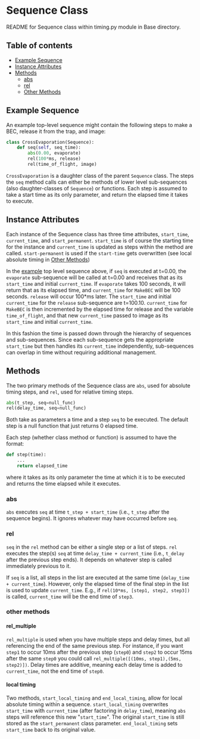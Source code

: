 # Sequence Class
README for Sequence class within timing.py module in Base directory.

## Table of contents
* [Example Sequence](#example-sequence)
* [Instance Attributes](#instance-attributes)
* [Methods](#methods)
  * [abs](#abs) 
  * [rel](#rel)
  * [Other Methods](#other-methods)


## Example Sequence
An example top-level sequence might contain the following steps to make a BEC, release it from the trap, and image:
```python
class CrossEvaporation(Sequence):
    def seq(self, seq_time):
        abs(0.00, evaporate)
        rel(100*ms, release)
        rel(time_of_flight, image)
```

`CrossEvaporation` is a daughter class of the parent `Sequence` class. The steps the `seq` method calls can either be
methods of lower level sub-sequences (also daughter-classes of `Sequence`) or functions. Each step is assumed to take a start
time as its only parameter, and return the elapsed time it takes to execute. 

## Instance Attributes
Each instance of the Sequence class has three time attributes, `start_time`, `current_time`, and `start_permanent`. 
`start_time` is of course the starting time for the instance and `current_time` is updated as steps within the method are 
called. `start-permanent` is used if the `start-time` gets overwritten (see local absolute timing in [Other Methods](#other-methods))

In the [example](#example-sequence) top level sequence above, if `seq` is executed at t=0.00, the `evaporate` sub-sequence will be called at t=0.00 and receives that 
as its `start_time` and initial `current_time`. If `evaporate` takes 100 seconds, it will return that as its elapsed 
time, and `current_time` for `MakeBEC` will be 100 seconds. `release` will occur 100*ms later. The `start_time` and 
initial `current_time` for the `release` sub-sequence are t=100.10. `current_time` for `MakeBEC` is then incremented by 
the elapsed time for release and the variable `time_of_flight`, and that new `current_time` passed to image as its 
`start_time` and initial `current_time`. 

In this fashion the time is passed down through the hierarchy of sequences and sub-sequences. Since each sub-sequence 
gets the appropriate `start_time` but then handles its `current_time` independently, sub-sequences can overlap in time 
without requiring additional management. 

## Methods

The two primary methods of the Sequence class are `abs`, used for absolute timing steps, and `rel`, used for relative
timing steps. 
```python
abs(t_step, seq=null_func)
rel(delay_time, seq=null_func)
```
Both take as parameters a time and a step `seq` to be executed. The default step is a null function that just returns 
0 elapsed time.  


Each step (whether class method or function) is assumed to have the format:
```python
def step(time):
    ...
    return elapsed_time
```
where it takes as its only parameter the time at which it is to be executed and returns the time elapsed while it
executes.

### abs
`abs` executes `seq` at time `t_step + start_time` (i.e., `t_step` after the sequence begins). It ignores whatever may 
have occurred before `seq`. 

### rel
`seq` in the `rel` method can be either a single step or a list of steps. `rel` executes the step(s) `seq` at time
`delay_time + current_time` (i.e., `t_delay` after the previous step ends). It depends on whatever step is called 
immediately previous to it. 

If `seq` is a list, all steps in the list are executed at the same time (`delay_time + current_time`). However, only the
elapsed time of the final step in the list is used to update `current_time`. E.g., if `rel(10*ms, [step1, step2, step3])`
is called, `current_time` will be the end time of `step3`.

### other methods
#### rel_multiple
`rel_multiple` is used when you have multiple steps and delay times, but all referencing the end of the same previous 
step. For instance, if you want `step1` to occur 10ms after the previous step (`step0`) and `step2` to occur 15ms after
the same `step0` you could call `rel_multiple([(10ms, step1),(5ms, step2)])`. Delay times are additive, meaning each 
delay time is added to `current_time`, not the end time of `step0`.

#### local timing
Two methods, `start_local_timing` and `end_local_timing`, allow for local absolute timing within a sequence. 
`start_local_timing` overwrites `start_time` with `current_time` (after factoring in `delay_time`), meaning `abs` steps
will reference this new "`start_time`". The original `start_time` is still stored as the `start_permanent` class 
parameter. `end_local_timing` sets `start_time` back to its original value. 